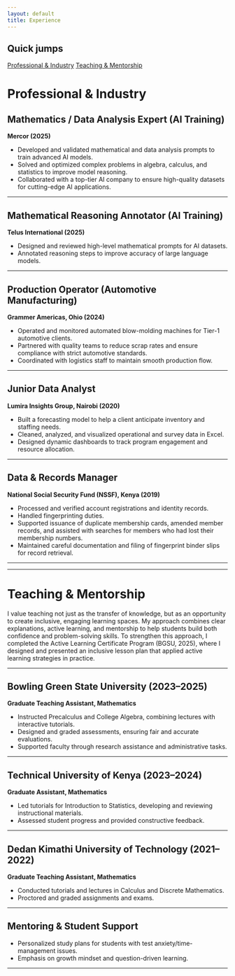 ```yaml
---
layout: default
title: Experience
---
```



<div class="page-shell">
  <aside class="sidebar">
    <h2>Quick jumps</h2>
    <a href="#professional-and-industry">Professional & Industry</a>
    <a href="#teaching-and-mentorship">Teaching & Mentorship</a>
  </aside>

  <div class="content" markdown="1">

# Professional & Industry  

## Mathematics / Data Analysis Expert (AI Training)  
**Mercor (2025)**  
- Developed and validated mathematical and data analysis prompts to train advanced AI models.  
- Solved and optimized complex problems in algebra, calculus, and statistics to improve model reasoning.  
- Collaborated with a top-tier AI company to ensure high-quality datasets for cutting-edge AI applications.  

---

## Mathematical Reasoning Annotator (AI Training)  
**Telus International (2025)**  
- Designed and reviewed high-level mathematical prompts for AI datasets.  
- Annotated reasoning steps to improve accuracy of large language models.  

---

## Production Operator (Automotive Manufacturing)  
**Grammer Americas, Ohio (2024)**  
- Operated and monitored automated blow-molding machines for Tier-1 automotive clients.  
- Partnered with quality teams to reduce scrap rates and ensure compliance with strict automotive standards.  
- Coordinated with logistics staff to maintain smooth production flow.  

---

## Junior Data Analyst  
**Lumira Insights Group, Nairobi (2020)**  
- Built a forecasting model to help a client anticipate inventory and staffing needs.  
- Cleaned, analyzed, and visualized operational and survey data in Excel.  
- Designed dynamic dashboards to track program engagement and resource allocation.  

---

## Data & Records Manager  
**National Social Security Fund (NSSF), Kenya (2019)**  
- Processed and verified account registrations and identity records.  
- Handled fingerprinting duties.  
- Supported issuance of duplicate membership cards, amended member records, and assisted with searches for members who had lost their membership numbers.  
- Maintained careful documentation and filing of fingerprint binder slips for record retrieval.  

---
---


# Teaching & Mentorship  

I value teaching not just as the transfer of knowledge, but as an opportunity to create inclusive, engaging learning spaces. My approach combines clear explanations, active learning, and mentorship to help students build both confidence and problem-solving skills. To strengthen this approach, I completed the Active Learning Certificate Program (BGSU, 2025), where I designed and presented an inclusive lesson plan that applied active learning strategies in practice.

---

## Bowling Green State University (2023–2025)  
**Graduate Teaching Assistant, Mathematics**  
- Instructed Precalculus and College Algebra, combining lectures with interactive tutorials.  
- Designed and graded assessments, ensuring fair and accurate evaluations.  
- Supported faculty through research assistance and administrative tasks.  

---

## Technical University of Kenya (2023–2024)  
**Graduate Assistant, Mathematics** 
- Led tutorials for Introduction to Statistics, developing and reviewing instructional materials.  
- Assessed student progress and provided constructive feedback.  

---

## Dedan Kimathi University of Technology (2021–2022)  
**Graduate Teaching Assistant, Mathematics**  
- Conducted tutorials and lectures in Calculus and Discrete Mathematics.  
- Proctored and graded assignments and exams.  

---

## Mentoring & Student Support
- Personalized study plans for students with test anxiety/time-management issues.  
- Emphasis on growth mindset and question-driven learning.

---
    
  </div>
</div>
